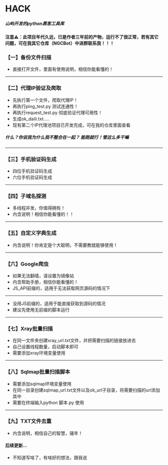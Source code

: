 # HACK

##### 山屿开发的python黑客工具库

#### 注意⚠️：此项目年代久远，已是作者三年前的产物，运行不了很正常，若有其它问题，可在我其它仓库（NGCBot）中进群联系我！！！

### 【一】备份文件扫描

- 直接打开文件，里面有使用说明，相信你能看懂的！


---

### 【二】代理IP验证及爬取

- 先执行第一个文件，爬取代理IP！
- 再执行ping_test.py 测试连通性！
- 再执行request_test.py 彻底验证代理可用性！
- 生成ok_daili.txt.....
- 现有第二个IP代理池项目已开发完成，可在我的仓库里面查看


##### 什么？你说我为什么我不整合在一起？ 能跑就行！管这么多干嘛

---

### 【三】手机验证码生成
- 四位手机验证码生成
- 六位手机验证码生成

---

### 【四】子域名探测
- 多线程并发，你值得拥有！
- 内含说明！相信你能看懂的！！

---

### 【五】自定义字典生成
- 内含说明！你肯定是个大聪明，不需要教就能够使用！

---

### 【六】Google爬虫
- 如果无法翻墙，请设置为镜像站
- 内含帮助手册，相信你能看懂的！
- JS_API前缀的，适用于无法获取网页源码的情况下

---

- 没用JS前缀的，适用于能直接获取到源码的情况
- 建议先使用无前缀的脚本运行

---

### 【七】Xray批量扫描
- 在同一文件夹创建xray_url.txt文件，并把需要扫描的链接放进去
- 自己设置线程数量，启动脚本即可
- 需要添加xray环境变量使用

---

### 【八】Sqlmap批量扫描脚本
- 需要添加sqlmap环境变量使用
- 在同一目录创建sqlmap_url.txt文件以及ok_url子目录，将需要扫描的url添加其中
- 需要在终端输入python 脚本.py 使用

---


### 【九】TXT文件去重
- 内含说明，相信自己的智慧，骚年！

#### 后续更新...

- 不知道写啥了，有啥好的想法，跟我说
